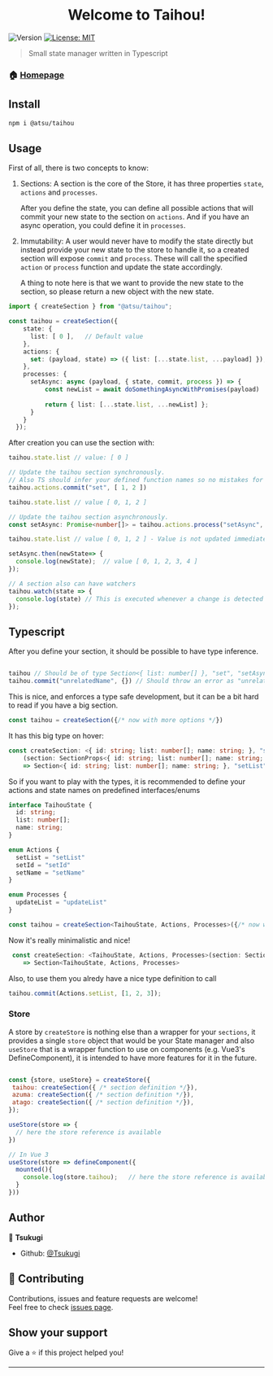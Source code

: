 <h1 align="center">Welcome to Taihou!</h1>
<p>
  <img alt="Version" src="https://img.shields.io/badge/version-0.2.0-blue.svg?cacheSeconds=2592000" />
  <a href="#" target="_blank">
    <img alt="License: MIT" src="https://img.shields.io/badge/License-MIT-yellow.svg" />
  </a>
</p>

> Small state manager written in Typescript

### 🏠 [Homepage](https://github.com/Tsukugi/Taihou#readme)

## Install

```sh
npm i @atsu/taihou
```

## Usage 

First of all, there is two concepts to know:
1. Sections: A section is the core of the Store, it has three properties `state`, `actions` and `processes`. 

   After you define the state, you can define all possible actions that will commit your new state to the section on `actions`. 
   And if you have an async operation, you could define it in `processes`.
   
2. Immutability: A user would never have to modify the state directly but instead provide your new state to the store to handle it, so a created section will expose `commit` and `process`. These will call the specified `action` or `process` function and update the state accordingly.

   A thing to note here is that we want to provide the new state to the section, so please return a new object with the new state.
   
```ts
import { createSection } from "@atsu/taihou";

const taihou = createSection({
    state: {
      list: [ 0 ],   // Default value
    },
    actions: {
      set: (payload, state) => ({ list: [...state.list, ...payload] }),
    },
    processes: {
      setAsync: async (payload, { state, commit, process }) => {
          const newList = await doSomethingAsyncWithPromises(payload) 
          
          return { list: [...state.list, ...newList] };
      }
    }
  });
```

After creation you can use the section with:
   
```ts
taihou.state.list // value: [ 0 ]

// Update the taihou section synchronously. 
// Also TS should infer your defined function names so no mistakes for the name
taihou.actions.commit("set", [ 1, 2 ])   

taihou.state.list // value [ 0, 1, 2 ] 

// Update the taihou section asynchronously. 
const setAsync: Promise<number[]> = taihou.actions.process("setAsync", [ 3, 4 ])

taihou.state.list // value [ 0, 1, 2 ] - Value is not updated immediately

setAsync.then(newState=> {
  console.log(newState);  // value [ 0, 1, 2, 3, 4 ] 
});

// A section also can have watchers 
taihou.watch(state => {
  console.log(state) // This is executed whenever a change is detected (the state was updated)
});


```

## Typescript 

After you define your section, it should be possible to have type inference. 

```ts

taihou // Should be of type Section<{ list: number[] }, "set", "setAsync"> 
taihou.commit("unrelatedName", {}) // Should throw an error as "unrelatedName" is not part of "set"

```

This is nice, and enforces a type safe development, but it can be a bit hard to read if you have a big section.

```ts
const taihou = createSection({/* now with more options */}) 
```

It has this big type on hover:

``` ts
const createSection: <{ id: string; list: number[]; name: string; }, "setList" | "setId" | "setName", "updateList">
    (section: SectionProps<{ id: string; list: number[]; name: string; }, "setList" | "setId" | "setName", "updateList">) 
    => Section<{ id: string; list: number[]; name: string; }, "setList" | "setId" | "setName", "updateList">
```

So if you want to play with the types, it is recommended to define your actions and state names on predefined interfaces/enums


```ts
interface TaihouState {
  id: string;
  list: number[];
  name: string;
}

enum Actions {
  setList = "setList"
  setId = "setId"
  setName = "setName"
}

enum Processes {
  updateList = "updateList"
}

const taihou = createSection<TaihouState, Actions, Processes>({/* now with more options */}) 
```

Now it's really minimalistic and nice!

```ts
 const createSection: <TaihouState, Actions, Processes>(section: SectionProps<TaihouState, Actions, Processes>) 
    => Section<TaihouState, Actions, Processes>
```

Also, to use them you alredy have a nice type definition to call

```ts
taihou.commit(Actions.setList, [1, 2, 3]);
```

### Store

A store by `createStore` is nothing else than a wrapper for your `sections`, it provides a single `store` object that would be your State manager and also `useStore` that is a wrapper function to use on components (e.g. Vue3's DefineComponent), it is intended to have more features for it in the future.

```js

const {store, useStore} = createStore({
 taihou: createSection({ /* section definition */}),
 azuma: createSection({ /* section definition */}),
 atago: createSection({ /* section definition */}),
});

useStore(store => {
  // here the store reference is available 
})

// In Vue 3
useStore(store => defineComponent({
  mounted(){
    console.log(store.taihou);   // here the store reference is available 
  }
}))

```

## Author

👤 **Tsukugi**

- Github: [@Tsukugi](https://github.com/Tsukugi)

## 🤝 Contributing

Contributions, issues and feature requests are welcome!<br />Feel free to check [issues page](https://github.com/Tsukugi/Taihou/issues).

## Show your support

Give a ⭐️ if this project helped you!

---

